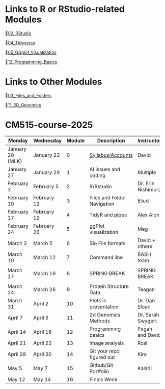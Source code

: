 # Links to R or RStudio-related Modules
:pushpin:[02_RStudio](https://github.com/houga582/CM515-course-2025/tree/main/modules/02_RStudio)

:pushpin:[04_Tidyverse](https://github.com/houga582/CM515-course-2025/tree/main/modules/04_Tidyverse)

:pushpin:[05_GGplot_Visualization](https://github.com/houga582/CM515-course-2025/tree/main/modules/05_GGplot_Visualization)

:pushpin:[12_Programming_Basics](https://github.com/houga582/CM515-course-2025/tree/main/modules/12_Programming_Basics)

# Links to Other Modules
:pushpin:[03_Files_and_Folders](https://github.com/houga582/CM515-course-2025/tree/main/modules/03_Files_and_Folders)

:pushpin:[11_2D_Genomics](https://github.com/houga582/CM515-course-2025/tree/main/modules/11_2D_Genomics)

# CM515-course-2025

| Monday               | Wednesday            | Module | Description                        | Instructor         | Week |
|----------------------|----------------------|--------|------------------------------------|--------------------|------|
| January 20 (MLK)     | January 22           | 0      | [Syllabus/Accounts](modules/00_Setup/Readme.md)        | David              | 1    |
| January 27           | January 29           | 1      | AI issues and coding               | Multiple           | 2    |
| February 3           | February 5           | 2      | R/Rstudio                          | Dr. Erin Nishimura | 3    |
| February 10          | February 12          | 3      | Files and Folder Navigation        | Eliud              | 4    |
| February 17          | February 19          | 4      | TidyR and pipes                    | Alex Alon          | 5    |
| February 24          | February 26          | 5      | ggPlot visualization               | Meg                | 6    |
| March 3              | March 5              | 6      | Bio File formats                   | David + others     | 7    |
| March 10             | March 12             | 7      | Command line                       | BASH team          | 8    |
| |  | | | | |
| March 17             | March 19             | 8      | SPRING BREAK                       | SPRING BREAK       | 9    |
| |  | | | | |
| March 24             | March 26             | 9      | Protein Structure Data             | Teagan             | 10   |
| March 31             | April 2              | 10     | Plots in presentation              | Dr. Dan Sloan      | 11   |
| April 7              | April 9              | 11     | 2d Genomics Methods                | Dr. Sarah Swygert  | 12   |
| April 14             | April 16             | 12     | Programming basics                 | Pegah and David    | 13   |
| April 21             | April 23             | 13     | Image analysis                     | Rosi               | 14   |
| April 28             | April 30             | 14     | Git your repo figured out          | Kira               | 15   |
| May 5                | May 7                | 15     | Github/Git Portfolio               | Kalani             | 16   |
| May 12               | May 14               | 16     | Finals Week                        |                    | 17   |

